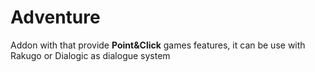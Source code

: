 # Adventure
Addon with that provide **Point&amp;Click** games features, it can be use with Rakugo or Dialogic as dialogue system
